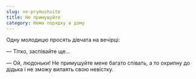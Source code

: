 ```yaml
---
slug: ne-prymushuite
title: Не примушуйте
category: Нема порядку в дому
---
```

Одну молодицю просять дівчата на вечірці:

— Тітко, заспівайте ще…

— Ой, людоньки! Не примушуйте мене багато співать, а то охрипну до дідька і не зможу вилаять свою невістку.
